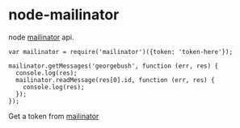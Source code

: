 node-mailinator
===============

node [mailinator](mailinator.com) api.

```
var mailinator = require('mailinator')({token: 'token-here'});

mailinator.getMessages('georgebush', function (err, res) {
  console.log(res);
  mailinator.readMessage(res[0].id, function (err, res) {
    console.log(res);
  });
});
```

Get a token from [mailinator](mailinator.com)
